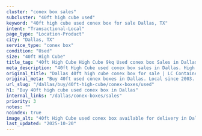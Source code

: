 ```yaml
---
cluster: "conex box sales"
subcluster: "40ft high cube used"
keyword: "40ft high cube used conex box for sale Dallas, TX"
intent: "Transactional-Local"
page_type: "Location-Product"
city: "Dallas, TX"
service_type: "conex box"
condition: "Used"
size: "40ft High Cube"
title_tag: "40ft High Cube High Cube 9kq Used conex box Sales in Dallas | LC Container"
meta_description: "40ft High Cube used conex box sales in Dallas. High cube containers with extra height. Fast delivery, competitive pricing. Serving conex boxes area. Quote ID: 5UP. Call (214) 524-4168 for your free quote today."
original_title: "Dallas 40ft high cube conex box for sale | LC Container"
original_meta: "Buy 40ft used conex boxes in Dallas. Local since 2003. New & used inventory. Fast delivery. Get your free quote — call (214) 524-4168 today."
url_slug: "/dallas/buy/40ft-high-cube/conex-boxes/used"
h1: "Buy 40ft high cube used conex box in Dallas"
internal_links: "/dallas/conex-boxes/sales"
priority: 3
notes: ""
noindex: true
image_alt: "40ft High Cube used conex box available for delivery in Dallas"
last_updated: "2025-10-20"
---
```


<!-- TODO: Add unique city/inventory copy, images, and internal links here. -->
